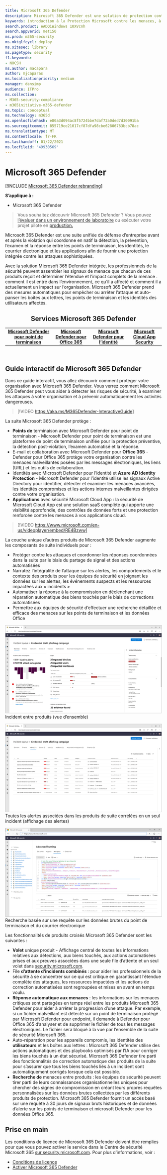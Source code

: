 ```yaml
---
title: Microsoft 365 Defender
description: Microsoft 365 Defender est une solution de protection contre les menaces coordonnée conçue pour protéger les appareils, l’identité, les données et les applications
keywords: introduction à la Protection Microsoft contre les menaces, à la cybersécurité, aux menaces avancées persistantes, à la sécurité d’entreprise, aux appareils, aux appareils, à l’identité, aux utilisateurs, aux données, aux applications, aux incidents, à l’examen et à la correction automatisés, au hunting avancé
search.product: eADQiWindows 10XVcnh
search.appverid: met150
ms.prod: m365-security
ms.mktglfcycl: deploy
ms.sitesec: library
ms.pagetype: security
f1.keywords:
- NOCSH
ms.author: macapara
author: mjcaparas
ms.localizationpriority: medium
manager: dansimp
audience: ITPro
ms.collection:
- M365-security-compliance
- m365initiative-m365-defender
ms.topic: conceptual
ms.technology: m365d
ms.openlocfilehash: e80a3d094ac8f5724bbe7daf72a0ded7d30091ba
ms.sourcegitcommit: 855719ee21017cf87dfa98cbe62806763bcb78ac
ms.translationtype: MT
ms.contentlocale: fr-FR
ms.lasthandoff: 01/22/2021
ms.locfileid: "49930569"
---
```

# <a name="microsoft-365-defender"></a>Microsoft 365 Defender

[!INCLUDE [Microsoft 365 Defender rebranding](../includes/microsoft-defender.md)]


**S’applique à :**
- Microsoft 365 Defender

> Vous souhaitez découvrir Microsoft 365 Defender ? Vous pouvez [l’évaluer dans un environnement de laboratoire](https://aka.ms/mtp-trial-lab) ou exécuter votre projet pilote en [production.](https://aka.ms/m365d-pilotplaybook)
>

Microsoft 365 Defender est une suite unifiée de défense d’entreprise avant et après la violation qui coordonne en natif la détection, la prévention, l’examen et la réponse entre les points de terminaison, les identités, le courrier électronique et les applications afin de fournir une protection intégrée contre les attaques sophistiquées.

Avec la solution Microsoft 365 Defender intégrée, les professionnels de la sécurité peuvent assembler les signaux de menace que chacun de ces produits reçoit et déterminer l’étendue et l’impact complets de la menace . comment il est entré dans l’environnement, ce qu’il a affecté et comment il a actuellement un impact sur l’organisation. Microsoft 365 Defender prend des mesures automatiques pour empêcher ou arrêter l’attaque et auto-panser les boîtes aux lettres, les points de terminaison et les identités des utilisateurs affectés.  


<center><h2>Services Microsoft 365 Defender</center></h2>
<table><tr><td><center><b><a href="https://docs.microsoft.com/windows/security/threat-protection/microsoft-defender-atp/microsoft-defender-advanced-threat-protection"><b>Microsoft Defender pour point de terminaison</b></center></a></td>
<td><center><b><a href="https://docs.microsoft.com/office365/securitycompliance/office-365-atp"><b>Microsoft Defender pour Office 365</b></center></a></td>
<td><center><b><a href="https://docs.microsoft.com/azure-advanced-threat-protection/"><b>Microsoft Defender pour l’identité</b></a></center></td>
<td><center><b><a href="https://docs.microsoft.com/cloud-app-security/"><b>Microsoft Cloud App Security</b></a></center></td>
</tr>
</table>
<br>

## <a name="microsoft-365-defender-interactive-guide"></a>Guide interactif de Microsoft 365 Defender

Dans ce guide interactif, vous allez découvrir comment protéger votre organisation avec Microsoft 365 Defender. Vous verrez comment Microsoft 365 Defender peut vous aider à détecter les risques de sécurité, à examiner les attaques à votre organisation et à prévenir automatiquement les activités dangereuses.

> [!VIDEO https://aka.ms/M365Defender-InteractiveGuide]



La suite Microsoft 365 Defender protège : 
- **Points de** terminaison avec Microsoft Defender pour point de terminaison - Microsoft Defender pour point de terminaison est une plateforme de point de terminaison unifiée pour la protection préventive, la détection post-violation, l’examen automatisé et la réponse. 
- E-mail et collaboration avec Microsoft Defender pour **Office 365** - Defender pour Office 365 protège votre organisation contre les menaces malveillantes posées par les messages électroniques, les liens (URL) et les outils de collaboration. 
- Identités avec Microsoft Defender pour l’identité et **Azure AD Identity Protection** - Microsoft Defender pour l’identité utilise les signaux Active Directory pour identifier, détecter et examiner les menaces avancées, les identités compromises et les actions internes malveillantes dirigées contre votre organisation. 
- **Applications** avec sécurité Microsoft Cloud App : la sécurité de Microsoft Cloud App est une solution saaS complète qui apporte une visibilité approfondie, des contrôles de données forts et une protection renforcée contre les menaces à vos applications cloud. 

>[!VIDEO https://www.microsoft.com/en-us/videoplayer/embed/RE4Bzww] 

La couche unique d’autres produits de Microsoft 365 Defender augmente les composants de suite individuels pour :
- Protéger contre les attaques et coordonner les réponses coordonnées dans la suite par le biais du partage de signal et des actions automatisées
- Narratez l’intégralité de l’attaque sur les alertes, les comportements et le contexte des produits pour les équipes de sécurité en joignant les données sur les alertes, les événements suspects et les ressources impactées aux « incidents »
- Automatiser la réponse à la compromission en déclenchant une réparation automatique des biens touchés par le biais de corrections automatisées
- Permettre aux équipes de sécurité d’effectuer une recherche détaillée et efficace des menaces sur les points de terminaison et les données Office

![Image de la page vue d’ensemble de l’incident](../../media/overview-incident.png) <br>
Incident entre produits (vue d’ensemble)

![Image de la file d’attente des alertes](../../media/incident-list.png)<br>
Toutes les alertes associées dans les produits de suite corrélées en un seul incident (affichage des alertes)

![Image de la file d’attente des incidents](../../media/advanced-hunting.png)<br>
Recherche basée sur une requête sur les données brutes du point de terminaison et du courrier électronique


Les fonctionnalités de produits croisés Microsoft 365 Defender sont les suivantes : 
- **Volet** unique produit - Affichage central de toutes les informations relatives aux détections, aux biens touchés, aux actions automatisées prises et aux preuves associées dans une seule file d’attente et un seul volet dans [security.microsoft.com](https://security.microsoft.com). 
- File **d’attente d’incidents combinés** : pour aider les professionnels de la sécurité à se concentrer sur ce qui est critique en garantissant l’étendue complète des attaques, les ressources impactées et les actions de correction automatisées sont regroupées et mises en avant en temps voulu. 
- **Réponse automatique aux menaces** : les informations sur les menaces critiques sont partagées en temps réel entre les produits Microsoft 365 Defender pour aider à arrêter la progression d’une attaque. Par exemple, si un fichier malveillant est détecté sur un point de terminaison protégé par Microsoft Defender pour endpoint, il demande à Defender pour Office 365 d’analyser et de supprimer le fichier de tous les messages électroniques. Le fichier sera bloqué à la vue par l’ensemble de la suite de sécurité Microsoft 365.
- Auto-réparation pour les appareils compromis, les identités des **utilisateurs** et les boîtes aux lettres : Microsoft 365 Defender utilise des actions automatiques et des playbooks optimisés par l’IA pour corriger les biens touchés à un état sécurisé. Microsoft 365 Defender tire parti des fonctionnalités de correction automatique des produits de la suite pour s’assurer que tous les biens touchés liés à un incident sont automatiquement corrigés lorsque cela est possible.
- **Recherche de** menaces entre produits : les équipes de sécurité peuvent tirer parti de leurs connaissances organisationnelles uniques pour chercher des signes de compromission en créant leurs propres requêtes personnalisées sur les données brutes collectées par les différents produits de protection. Microsoft 365 Defender fournit un accès basé sur une requête à 30 jours de signaux bruts historiques et de données d’alerte sur les points de terminaison et microsoft Defender pour les données Office 365. 


## <a name="get-started"></a>Prise en main
Les conditions de licence de Microsoft 365 Defender doivent être remplies pour que vous pouvez activer le service dans le Centre de sécurité Microsoft 365 [sur security.microsoft.com](https://security.microsoft.com). Pour plus d’informations, voir :
- [Conditions de licence](prerequisites.md#licensing-requirements)
- [Activer Microsoft 365 Defender](mtp-enable.md)
